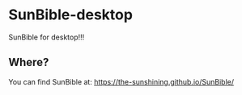 # SunBible-desktop
SunBible for desktop!!!

## Where?
You can find SunBible at:
https://the-sunshining.github.io/SunBible/
